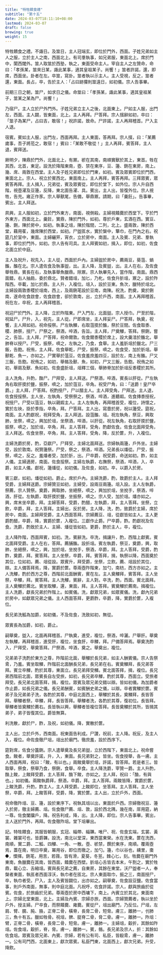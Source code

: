 ```yaml
---
title: "特牲饋食禮"
subtitle: "第十五"
date: 2024-03-07T18:11:10+08:00
lastmod: 2024-03-07
draft: false
brewing: true
weight: 15
---
```


特牲饋食之禮。不諏日。及筮日，主人冠端玄，即位於門外，西面。子姓兄弟如主人之服，立於主人之南，西面北上。有司羣執事，如兄弟服，東面北上。席於門中，闑西閾外。筮人取筮於西塾，執之，東面受命主人。宰自主人之左贊命，命曰：「孝孫某，筮來日某，諏此某事，適其皇祖某子。尚饗！」筮者許諾，還，即席，西面坐。卦者在左。卒筮，寫卦。筮者執以示主人。主人受視，反之，筮者還，東面。長占，卒，告於主人：「占曰跡攥則筮遠日，如初儀。宗人告事畢。

前期三日之朝，筮尸，如求日之儀。命筮曰：「孝孫某，諏此某事，適其皇祖某子，筮某之某為尸。尚饗！」

乃宿尸。主人立於尸外門外。子姓兄弟立主人之後，北面東上。尸如主人服，出門左，西面。主人闢，皆東面，北上。主人再拜。尸答拜。宗人擯辭如初，卒曰：「筮子為某尸，占曰吉，敢宿！」祝許諾，致命。尸許諾，主人再拜稽首。尸入主人退。

宿賓。賓如主人服，出門左，西面再拜。主人東面，答再拜。宗人擯，曰：「某薦歲事，吾子將蒞之，敢宿！」賓曰：「某敢不敬從！」主人再拜，賓答拜，主人退，賓拜送。

厥明夕，陳鼎於門外，北面北上，有鼏。棜在其南，南順實獸於其上，東首。牲在其西，北首，東足。設洗於降階東南，壺、禁在東序，豆、籩、鉶在東房，南上。幾、席、兩敦在西堂。主人及子姓兄弟即位於門東，如初。賓及眾賓即位於門西，東面北上。宗人、祝立於賓西北，東面南上。主人再拜，賓答再拜。三拜眾賓，眾賓答再拜。主人揖入，兄弟從，賓及眾賓從，即位於堂下，如外位。宗人升自西階，視壺濯及豆籩，反降，東北面告濯、具。賓出，主人出，皆復外位。宗人視牲，告充。雍正作豕。宗人舉獸尾，告備，舉鼎鼏。請期，曰「羹飪」。告事畢，賓出，主人拜送。

夙興，主人服如初，立於門外東方，南面，視側殺。主婦視饎爨於西堂下。亨於門外東方，西面北上。羹飪，實鼎，陳於門外，如初。尊於戶東，玄酒在西。實豆、籩、鉶，陳於房中，如初。執事之俎，陳於階間，二列，北上。盛兩敦，陳於西堂，藉用萑，幾席陳於西堂，如初。尸盥匜水，實於槃中，簞巾，在門內之右。祝筵几於室中，東面。主婦纚笄，宵衣，立於房中，南面。主人及賓、兄弟、羣執事，即位於門外，如初。宗人告有司具。主人拜賓如初，揖入，即位，如初，佐食北面立於中庭。

主人及祝升，祝先入，主人從，西面於戶內。主婦盥於房中，薦兩豆，葵菹、蝸醢，醢在北。宗人遣佐食及執事盥，出。主人降，及賓盥，出。主人在右，及佐食舉牲鼎。賓長在右，及執事舉魚臘鼎。除鼏。宗人執畢先入，當作階，南面。鼎西面錯，右人抽扃，委於鼎北。贊者錯俎，加匕，乃朼。佐食升肵俎，鼏之，設於阼階西。卒載，加匕於鼎。主人升，入複位。俎入，設於豆東。魚次，臘特於俎北。主婦設兩敦黍稷於俎南，西上，及兩鉶芼設於豆南，南陳。祝洗，酌奠，奠於鉶南，遂命佐食啟會，佐食啟會，卻於敦南，出，立於戶西，南面。主人再拜稽首。祝在左，卒祝，主人再拜稽首。

祝迎尸於門外。主人降，立於阼階東。尸入門左，北面盥。宗人授巾。尸至於階，祝延尸。尸升，入，祝先，主人從。尸即席坐，主人拜妥尸。尸答拜，執奠，祝饗，主人拜如初。祝命挼祭。尸左執觶，右取菹㨎於醢，祭於豆間。佐食取黍、稷、肺祭，授尸。尸祭之，祭酒，啐酒，告旨。主人拜，尸奠觶，答拜。祭鉶，嘗之，告旨。主人拜，尸答拜，祝命爾敦。佐食爾黍稷於席上，設大羹湆於醢北，舉肺脊以授尸。尸受，振祭，嚌之，左執之，乃食，食舉。主人羞肵俎於臘北。尸三飯，告飽。祝侑，主人拜。佐食舉乾，尸受，振祭，嚌之。佐食受，加於肵俎。舉獸乾、魚一，亦如之。尸實舉於菹豆。佐食羞庶羞四豆，設於左，南上有醢。尸又三飯，告飽。祝侑之，如初，舉骼及獸、魚，如初，尸又三飯，告飽。祝侑之如初，舉肩及獸、魚如初。佐食盛肵俎，俎釋三個，舉肺脊加於肵俎反黍稷於其所。

主人洗角，升酌，酳尸。尸拜受，主人拜送。尸祭酒，啐酒，賓長以肝從。尸左執角右取肝㨎於鹽，振祭，嚌之，加於菹豆，卒角。祝受尸角，曰：「送爵！皇尸卒爵。」主人拜，尸答拜。祝酌授尸，尸以醋主人。主人拜受角，尸拜送。主人退，佐食授挼祭。主人坐，左執角，受祭祭之，祭酒，啐酒，進聽嘏。佐食摶黍授祝，祝授尸。尸受以菹豆，執以親嘏主人。主人左執角，再拜稽首受，複位，詩懷之，實於左袂，掛於季指，卒角，拜。尸答拜。主人出，寫嗇於房，祝以籩受。筵祝，南面。主人酌獻祝，祝拜受角，主人拜送。設菹醢、俎。祝左執角，祭豆，興取肺，坐祭，嚌之，興加於俎，坐祭酒，啐酒，以肝從。祝左執角，右取肝㨎於鹽，振祭，嚌之，加於俎，卒角，拜。主人答拜，受角，酌獻佐食。佐食北面拜受角，主人拜送。佐食坐祭，卒角，拜。主人答拜，受角，降，反於篚，升，入複位。

主婦洗爵於房，酌，亞獻尸。尸拜受，主婦北面拜送。宗婦執兩籩，戶外坐。主婦受，設於敦南。祝贊籩祭。尸受，祭之，祭酒，啐酒。兄弟長以燔從。尸受，振祭，嚌之，反之。羞燔者受，加於肵，出。尸卒爵，祝受爵，命送如初。酢，如主人儀。主婦適房，南面。佐食挼祭。主婦左執爵，右撫祭，祭酒，啐酒，入，卒爵，如主人儀。獻祝，籩燔從，如初儀。及佐食，如初。卒，以爵入於房。

賓三獻，如初。燔從如初。爵止。席於戶內。主婦洗爵，酌，致爵於主人。主人拜受爵，主婦拜送爵。宗婦贊豆如初，主婦受，設兩豆兩籩。俎入設。主人左執爵，祭薦，宗人贊祭。奠爵，興取肺，坐絕祭，嚌之，興加於俎，坐挩手，祭酒，啐酒，肝從。左執爵，取肝㨎於鹽，坐振祭，嚌之。宗人受，加於俎。燔亦如之。興，席末坐卒爵，拜。主婦答拜，受爵，酌醋，左執爵，拜，主人答拜。坐祭，立飲，卒爵，拜，主人答拜。主婦出，反於房。主人降，洗，酌，致爵於主婦，席於房中，南面。主婦拜受爵，主人西面答拜。宗婦薦豆、俎，從獻皆如主人。主人更爵酌醋，卒爵，降，實爵於篚，入複位。三獻作止爵。尸卒爵，酢。酌獻祝及佐食。洗爵，酌致於主人、主婦、燔從皆如初。更爵，酢於主人，卒，複位。

主人降阼階，西面拜賓，如初。洗，賓辭洗。卒洗，揖讓升，酌，西階上獻賓。賓北面拜受爵。主人在右，答拜。薦脯醢。設折俎。賓左執爵，祭豆，奠爵，興，取肺，坐絕祭，嚌之，興，加於俎，坐挩手，祭酒，卒爵，拜。主人答拜，受爵，酌酢，奠爵，拜。賓答拜。主人坐祭，卒爵，拜。賓答拜，揖，執祭以降，西面奠於其位，位如初。薦、俎從設。眾賓升，拜受爵，坐祭，立飲。薦、俎設於其位，辯。主人備答拜焉，降，實爵於篚。尊兩壺阼階東，加勺，南枋，西方亦如之。主人洗觶，酌於西方之尊，西階前北面酬賓，賓在左。主人奠觶拜，賓答拜。主人坐祭，卒觶，拜。賓答拜。主人洗觶，賓辭，主人對。卒洗，酌，西面。賓北面拜。主人奠觶於薦北。賓坐取觶，還，東面，拜。主人答拜。賓奠觶於薦南。揖複位。主人洗爵，獻長兄弟於阼階上。如賓儀。洗，獻眾兄弟，如眾賓儀。洗，獻內兄弟於房中，如獻眾兄弟之儀。主人西面答拜，更爵酢，卒爵，降，實爵於篚，入複位。

長兄弟洗觚為加爵，如初儀，不及佐食，洗致如初，無從。

眾賓長為加爵，如初，爵止。

嗣舉奠，盥入，北面再拜稽首。尸執奠，進受，複位，祭酒，啐灑。尸舉肝。舉奠左執觶，再拜稽首，進受肝，複位，坐食肝，卒觶，拜。尸備答拜焉。舉奠洗酌入，尸拜受，舉奠答拜。尸祭酒，啐酒，奠之。舉奠出，複位。

兄弟弟子洗酌於東方之尊，阼階前北面，舉觶於長兄弟，如主人酬賓儀。宗人告祭脀，乃羞。賓坐取觶，阼階前北面酬長兄弟，長兄弟在右。賓奠觶拜，長兄弟答拜。賓立卒觶，酌於其尊，東面立。長兄弟拜受觶。賓北面答拜，揖，複位。長兄弟西階前北面，眾賓長自左受旅，如初，長兄弟卒觶，酌於其尊，西面立。受旅者拜受。長兄弟北面答拜，揖，複位。眾賓及眾兄弟交錯以辯。皆如初儀。為加爵者作止爵，如長兄弟之儀。長兄弟酬賓，如賓酬史弟之儀，以辯。卒者實觶於篚。賓弟子及兄弟弟子洗，各酌於其尊，中庭北面西上，舉觶於其長，奠觶拜，長皆答拜。舉觶者祭，卒觶，拜，長皆答拜。舉觶者洗，各酌於其尊，復初位。長皆拜。舉觶者皆奠觶於薦右。長皆執以興，舉觶者皆複位答拜。長皆奠觶於其所，皆揖其弟子，弟子皆復其位。爵皆無算。

利洗散，獻於尸，酢，及祝，如初儀。降，實散於篚。

主人出，立於戶外，西南面。祝東面告利成。尸謖，祝前，主人降。祝反，及主人入，複位。命佐食徹尸俎，俎出於廟門。徹庶羞，設於西序下。

筵對席，佐食分簋鉶。宗人遣舉奠及長兄弟盥，立於西階下，東面北上。祝命嘗食。餕者，舉奠許諾，升，入，東面。長兄弟對之，皆坐。佐食授舉，各一膚。主人西面再拜，祝曰：「餕，有以也。」兩餕奠舉於俎，許諾，皆答拜。若是者三。皆取舉，祭食，祭舉乃食，祭鉶，食舉。卒食。主人降洗爵，宰贊一爵。主人升酌，酳上餕，上餕拜受爵，主人答拜，酳下餕，亦如之。主人拜，祝曰：「酳，有與也。」如初儀。兩餕執爵拜，祭酒，卒爵，拜。主人答拜。兩餕皆降，實爵於篚，上餕洗爵，升酌，酢主人，主人拜受爵。上餕即位，坐答拜。主人答拜。主人坐祭，卒爵，拜。上餕答拜，受爵，降，實於篚。主人出，立於戶外，西面。

祝命徹阼俎、豆、籩，設於東序下。祝執其俎以出，東面於戶西。宗婦徹祝豆、籩入於房，徹主婦薦、俎。佐食徹尸薦、俎、敦，設於西北隅，幾在南，厞用筵，納一尊。佐食闔牖戶，降。祝告利成，降，出。主人降，即位。宗人告事畢。賓出，主人送於門外，再拜。佐食徹阼俎。堂下俎畢出。

記。特牲饋食，其服皆朝服，玄冠、緇帶、緇韠。唯尸、祝、佐食玄端，玄裳、黃裳、雜裳可也，皆爵韠。設洗，南北以堂深，東西當東榮。水在洗東。篚在洗西，南順，實二爵、二觚、四觶、一角、一散。壺、棜禁，饌於東序，南順。覆兩壺焉，蓋在南，明日卒奠，冪用谷，即位而徹之，加勺。籩，巾以谷也，纁里，棗●，慄擇。鉶芼，用苦，若薇，皆有滑，夏葵，冬荁。棘心匕，刻。牲爨在廟門外東南，魚臘爨在其南，皆西面，饎爨在西壁。肵俎心舌皆去本末，午割之，實於牲鼎，載心立、舌縮俎。賓與長兄弟之薦，自東房，其餘在東堂。沃尸盥者一人，奉槃者東面，執匜者西面淳沃，執巾者在匜北。宗人東面取巾，振之三，南面授尸，卒，執巾者受。尸入，主人及賓皆闢位，出亦如之。嗣舉奠，佐食設豆鹽。佐食當事，則戶外南面，無事，則中庭北面。凡祝呼，佐食許諾。宗人，獻與旅齒於從賓。佐食，於旅齒於兄弟。尊兩壺於房中西墉下，南上。內賓立於其北，東面南上。宗婦北堂東面，北上。主婦及內賓、宗婦亦旅，西面。宗婦贊薦者，執以坐於戶外，授主婦。尸卒食，而祭饎爨、雍爨。賓從尸，俎出廟門，乃反位。尸俎，左肩、臂、臑、肫、胳，正脊二骨，橫脊，長脅二骨，短脅。膚三，離肺一，刌肺三，魚十有五。臘如牲骨。祝俎，髀、脡脊二骨，脅二骨。膚一，離肺一。阼俎：臂，正脊二骨，橫脊，長脅二骨，短脅。膚一，離肺一。主婦俎，觳折，其餘如阼俎。佐食俎，觳折，脊，脅。膚一，離肺一。賓，骼。長兄弟及宗人，折：其餘如佐食俎。眾賓及眾兄弟、內賓、宗婦，若有公有司、私臣，皆殽脀，膚一，離肺一。公有司門西，北面東上，獻次眾賓。私臣門東，北面西上，獻次兄弟。升受，降飲。
